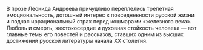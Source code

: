 <!--2017-01-02 07:43:23-->
В прозе Леонида Андреева причудливо переплелись трепетная эмоциональность, дотошный интерес к повседневности русской жизни и подчас иррациональный страх перед кошмарами «железного века». Любовь и смерть, жестокосердие и духовная стойкость человека — вот главные темы его повестей и рассказов, ставших одним из высших достижений русской литературы начала XX столетия.